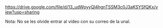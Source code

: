 https://drive.google.com/file/d/13_udWoyyQl4hgnTSSM3c0J3aKSYSfQKx/view?usp=sharing

Nota: No se les olvide entrar al vídeo con su correo de la unal.